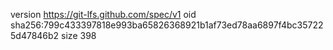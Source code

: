 version https://git-lfs.github.com/spec/v1
oid sha256:799c433397818e993ba65826368921b1af73ed78aa6897f4bc357225d47846b2
size 398
